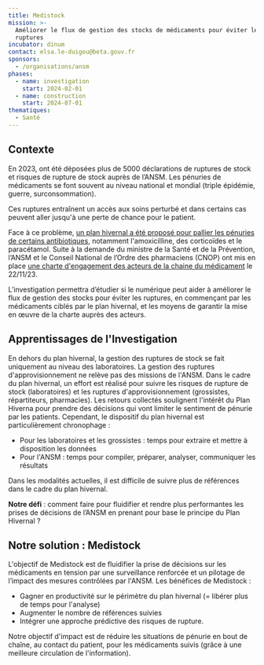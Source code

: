 ```yaml
---
title: Medistock
mission: >-
  Améliorer le flux de gestion des stocks de médicaments pour éviter les
  ruptures
incubator: dinum
contact: elsa.le-duigou@beta.gouv.fr
sponsors:
  - /organisations/ansm
phases:
  - name: investigation
    start: 2024-02-01
  - name: construction
    start: 2024-07-01
thematiques:
  - Santé
---
```

## Contexte

En 2023, ont été déposées plus de 5000 déclarations de ruptures de stock et risques de rupture de stock auprès de l’ANSM. Les pénuries de médicaments se font souvent au niveau national et mondial (triple épidémie, guerre, surconsommation).

Ces ruptures entraînent un accès aux soins perturbé et dans certains cas peuvent aller jusqu'à une perte de chance pour le patient.

Face à ce problème, [un plan hivernal a été proposé pour pallier les pénuries de certains antibiotiques](https://ansm.sante.fr/dossiers-thematiques/plan-hivernal), notamment l'amoxicilline, des corticoïdes et le paracétamol. Suite à la demande du ministre de la Santé et de la Prévention, l’ANSM et le Conseil National de l’Ordre des pharmaciens (CNOP) ont mis en place [une charte d'engagement des acteurs de la chaine du médicament](https://ansm.sante.fr/actualites/charte-dengagement-des-acteurs-de-la-chaine-du-medicament-pour-un-acces-equitable-des-patients-aux-medicaments) le 22/11/23. 

L’investigation permettra d’étudier si le numérique peut aider à améliorer le flux de gestion des stocks pour éviter les ruptures, en commençant par les médicaments ciblés par le plan hivernal, et les moyens de garantir la mise en œuvre de la charte auprès des acteurs.

## Apprentissages de l'Investigation

En dehors du plan hivernal, la gestion des ruptures de stock se fait uniquement au niveau des laboratoires. La gestion des ruptures d'approvisionnement ne relève pas des missions de l'ANSM. 
Dans le cadre du plan hivernal, un effort est réalisé pour suivre les risques de rupture de stock (laboratoires) et les ruptures d'approvisionnement (grossistes, répartiteurs, pharmacies). 
Les retours collectés soulignent l'intérêt du Plan Hiverna pour  prendre des décisions qui vont limiter le sentiment de pénurie par les patients. Cependant, le dispositif du plan hivernal est particulièrement chronophage : 
- Pour les laboratoires et les grossistes : temps pour extraire et mettre à disposition les données
- Pour l'ANSM : temps pour compiler, préparer, analyser, communiquer les résultats

Dans les modalités actuelles, il est difficile de suivre plus de références dans le cadre du plan hivernal.

**Notre défi** : comment faire pour fluidifier et rendre plus performantes les prises de décisions de l’ANSM en prenant pour base le principe du Plan Hivernal ?

## Notre solution : Medistock

L'objectif de Medistock est de fluidifier la prise de décisions sur les médicaments en tension par une surveillance renforcée et un pilotage de l’impact des mesures contrôlées par l'ANSM. 
Les bénéfices de Medistock : 
- Gagner en productivité sur le périmètre du plan hivernal (= libérer plus de temps pour l'analyse) 
- Augmenter le nombre de références suivies
- Intégrer une approche prédictive des risques de rupture. 

Notre objectif d'impact est de réduire les situations de pénurie en bout de chaîne, au contact du patient, pour les médicaments suivis (grâce à une meilleure circulation de l'information).









